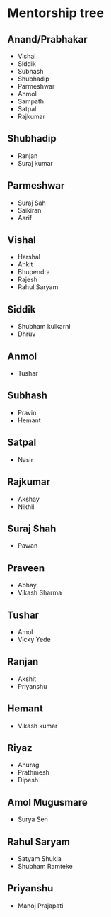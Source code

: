 # Mentorship tree

## Anand/Prabhakar
- Vishal
- Siddik
- Subhash
- Shubhadip
- Parmeshwar
- Anmol
- Sampath
- Satpal
- Rajkumar

## Shubhadip
- Ranjan
- Suraj kumar

## Parmeshwar
- Suraj Sah
- Saikiran
- Aarif

## Vishal
- Harshal
- Ankit
- Bhupendra
- Rajesh
- Rahul Saryam

## Siddik
- Shubham kulkarni
- Dhruv

## Anmol
- Tushar

## Subhash
- Pravin
- Hemant

## Satpal
- Nasir

## Rajkumar
- Akshay 
- Nikhil

## Suraj Shah
- Pawan

## Praveen
- Abhay
- Vikash Sharma

## Tushar
- Amol
- Vicky Yede

## Ranjan
- Akshit
- Priyanshu

## Hemant
- Vikash kumar

## Riyaz
- Anurag
- Prathmesh
- Dipesh 

## Amol Mugusmare
- Surya Sen 

## Rahul Saryam
- Satyam Shukla
- Shubham Ramteke

## Priyanshu
- Manoj Prajapati

